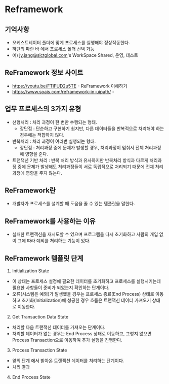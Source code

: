 # Reframework

## 기억사항
- 오케스트레이터 폴더에 맞게 프로세스를 실행해야 정상작동한다.
- 하단의 파란 바 에서 프로세스 폴더 선택 가능
- 예) jy.jang@sictglobal.com's WorkSpace Shared, 운영, 테스트

## ReFramework 정보 사이트
- https://youtu.be/FTiFUD2u5TE - ReFramework 이해하기
- https://www.soais.com/reframework-in-uipath/ - 

## 업무 프로세스의 3가지 유형
- 선형처리 : 처리 과정이 한 번만 수행되는 형태.
    - 장단점 : 단순하고 구현하기 쉽지만, 다른 데이터들을 반복적으로 처리해야 하는 경우에는 적합하지 않다.
- 반복처리 : 처리 과정이 여러번 실행되는 형태.
    - 장단점 : 처리과정 중에 문제가 발생할 경우, 처리과정이 멈춰서 전체 처리과정에 영향을 준다.
- 트랜잭션 기반 처리 : 반복 처리 방식과 유사하지만 반복처리 방식과 다르게 처리과정 중에 문제가 발생해도 처리과정들이 서로 독립적으로 처리되기 때문에 전체 처리과정에 영향을 주지 않는다.

## ReFramework란
- 개발자가 프로세스를 설계할 때 도움을 줄 수 있는 템플릿을 말한다.

## ReFramework를 사용하는 이유
- 실패한 트랜잭션을 재시도할 수 있으며 프로그램을 다시 초기화하고 사람의 개입 없이 그에 따라 예외를 처리하는 기능이 있다.

## ReFramework 템플릿 단계
1. Initialization State
- 이 상태는 프로세스 설정에 필요한 데이터를 초기화하고 프로세스를 실행시키는데 필요한 사항들이 준비가 되었는지 확인하는 단계이다.
- 오류(시스템은 예외)가 발생했을 경우는 프로세스 종료(End Process) 상태로 이동하고 초기화(Initialization)에 성공한 경우 흐름은 트랜잭션 데이터 가져오기 상태로 이동한다.

2. Get Transaction Data State
- 처리할 다음 트랜잭션 데이터를 가져오는 단계이다. 
- 처리할 데이터가 없는 경우는 End Process 상태로 이동하고, 그렇지 않으면 Process Transaction으로 이동하여 추가 실행을 진행한다.

3. Process Transaction State
- 앞의 단계 에서 받아온 트랜잭션 데이터를 처리하는 단계이다.
- 처리 결과 

4. End Process State
